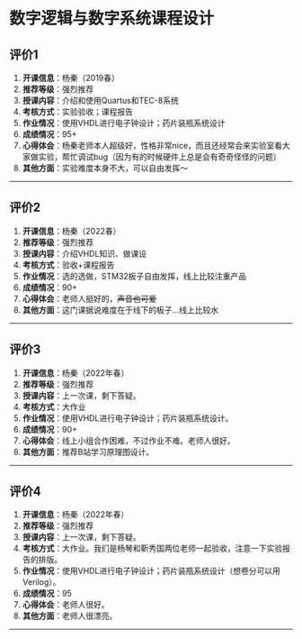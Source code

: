 # 数字逻辑与数字系统课程设计


## 评价1

1. **开课信息**：杨秦（2019春）
2. **推荐等级**：强烈推荐
3. **授课内容**：介绍和使用Quartus和TEC-8系统
4. **考核方式**：实验验收；课程报告
5. **作业情况**：使用VHDL进行电子钟设计；药片装瓶系统设计
6. **成绩情况**：95+
7. **心得体会**：杨秦老师本人超级好，性格非常nice，而且还经常会来实验室看大家做实验，帮忙调试bug（因为有的时候硬件上总是会有奇奇怪怪的问题）
8. **其他方面**：实验难度本身不大，可以自由发挥～

---

## 评价2

1. **开课信息**：杨秦（2022春）
2. **推荐等级**：强烈推荐
3. **授课内容**：介绍VHDL知识、做课设
4. **考核方式**：验收+课程报告
5. **作业情况**：选的选做，STM32板子自由发挥，线上比较注重产品
6. **成绩情况**：90+
7. **心得体会**：老师人挺好的，~~声音也可爱~~
8. **其他方面**：这门课据说难度在于线下的板子…线上比较水

---

## 评价3

1. **开课信息**：杨秦（2022年春）
2. **推荐等级**：强烈推荐
3. **授课内容**：上一次课，剩下答疑。
4. **考核方式**：大作业
5. **作业情况**：使用VHDL进行电子钟设计；药片装瓶系统设计。
6. **成绩情况**：90+
7. **心得体会**：线上小组合作困难，不过作业不难。老师人很好。
8. **其他方面**：推荐B站学习原理图设计。

---

## 评价4

1. **开课信息**：杨秦（2022年春）
2. **推荐等级**：强烈推荐
3. **授课内容**：上一次课，剩下答疑。
4. **考核方式**：大作业。我们是杨琴和靳秀国两位老师一起验收，注意一下实验报告的排版。
5. **作业情况**：使用VHDL进行电子钟设计；药片装瓶系统设计（想卷分可以用Verilog）。
6. **成绩情况**：95
7. **心得体会**：老师人很好。
8. **其他方面**：老师人很漂亮。

---
